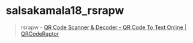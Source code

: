 # salsakamala18_rsrapw
> rsrapw - [QR Code Scanner & Decoder - QR Code To Text Online | QRCodeRaptor](https://qrcoderaptor.com/)
